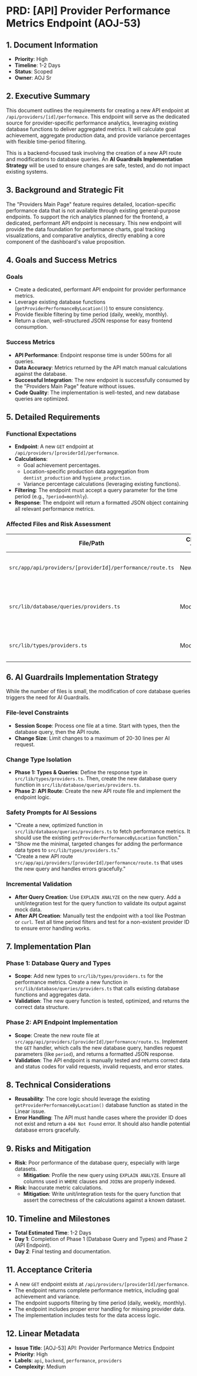 # PRD: [API] Provider Performance Metrics Endpoint (AOJ-53)

## 1. Document Information

-   **Priority**: High
-   **Timeline**: 1-2 Days
-   **Status**: Scoped
-   **Owner**: AOJ Sr

## 2. Executive Summary

This document outlines the requirements for creating a new API endpoint at `/api/providers/[id]/performance`. This endpoint will serve as the dedicated source for provider-specific performance analytics, leveraging existing database functions to deliver aggregated metrics. It will calculate goal achievement, aggregate production data, and provide variance percentages with flexible time-period filtering.

This is a backend-focused task involving the creation of a new API route and modifications to database queries. An **AI Guardrails Implementation Strategy** will be used to ensure changes are safe, tested, and do not impact existing systems.

## 3. Background and Strategic Fit

The "Providers Main Page" feature requires detailed, location-specific performance data that is not available through existing general-purpose endpoints. To support the rich analytics planned for the frontend, a dedicated, performant API endpoint is necessary. This new endpoint will provide the data foundation for performance charts, goal tracking visualizations, and comparative analytics, directly enabling a core component of the dashboard's value proposition.

## 4. Goals and Success Metrics

### Goals
-   Create a dedicated, performant API endpoint for provider performance metrics.
-   Leverage existing database functions (`getProviderPerformanceByLocation()`) to ensure consistency.
-   Provide flexible filtering by time period (daily, weekly, monthly).
-   Return a clean, well-structured JSON response for easy frontend consumption.

### Success Metrics
-   **API Performance**: Endpoint response time is under 500ms for all queries.
-   **Data Accuracy**: Metrics returned by the API match manual calculations against the database.
-   **Successful Integration**: The new endpoint is successfully consumed by the "Providers Main Page" feature without issues.
-   **Code Quality**: The implementation is well-tested, and new database queries are optimized.

## 5. Detailed Requirements

### Functional Expectations
-   **Endpoint**: A new `GET` endpoint at `/api/providers/[providerId]/performance`.
-   **Calculations**:
    -   Goal achievement percentages.
    -   Location-specific production data aggregation from `dentist_production` and `hygiene_production`.
    -   Variance percentage calculations (leveraging existing functions).
-   **Filtering**: The endpoint must accept a query parameter for the time period (e.g., `?period=monthly`).
-   **Response**: The endpoint will return a formatted JSON object containing all relevant performance metrics.

### Affected Files and Risk Assessment

| File/Path                                                    | Change Type  | Risk Level | Justification                                                                |
| ------------------------------------------------------------ | ------------ | ---------- | ---------------------------------------------------------------------------- |
| `src/app/api/providers/[providerId]/performance/route.ts`    | New File     | **Low**    | New, isolated API route. No risk to existing endpoints.                      |
| `src/lib/database/queries/providers.ts`                      | Modification | **High**   | Modifying/adding data access logic. High risk of performance issues if not optimized. |
| `src/lib/types/providers.ts`                                 | Modification | **Low**    | Adding new type definitions for the API response. Low impact.                |

## 6. AI Guardrails Implementation Strategy

While the number of files is small, the modification of core database queries triggers the need for AI Guardrails.

### File-level Constraints
-   **Session Scope**: Process one file at a time. Start with types, then the database query, then the API route.
-   **Change Size**: Limit changes to a maximum of 20-30 lines per AI request.

### Change Type Isolation
-   **Phase 1: Types & Queries**: Define the response type in `src/lib/types/providers.ts`. Then, create the new database query function in `src/lib/database/queries/providers.ts`.
-   **Phase 2: API Route**: Create the new API route file and implement the endpoint logic.

### Safety Prompts for AI Sessions
-   "Create a new, optimized function in `src/lib/database/queries/providers.ts` to fetch performance metrics. It should use the existing `getProviderPerformanceByLocation` function."
-   "Show me the minimal, targeted changes for adding the performance data types to `src/lib/types/providers.ts`."
-   "Create a new API route `src/app/api/providers/[providerId]/performance/route.ts` that uses the new query and handles errors gracefully."

### Incremental Validation
-   **After Query Creation**: Use `EXPLAIN ANALYZE` on the new query. Add a unit/integration test for the query function to validate its output against mock data.
-   **After API Creation**: Manually test the endpoint with a tool like Postman or `curl`. Test all time period filters and test for a non-existent provider ID to ensure error handling works.

## 7. Implementation Plan

### Phase 1: Database Query and Types
-   **Scope**: Add new types to `src/lib/types/providers.ts` for the performance metrics. Create a new function in `src/lib/database/queries/providers.ts` that calls existing database functions and aggregates data.
-   **Validation**: The new query function is tested, optimized, and returns the correct data structure.

### Phase 2: API Endpoint Implementation
-   **Scope**: Create the new route file at `src/app/api/providers/[providerId]/performance/route.ts`. Implement the `GET` handler, which calls the new database query, handles request parameters (like `period`), and returns a formatted JSON response.
-   **Validation**: The API endpoint is manually tested and returns correct data and status codes for valid requests, invalid requests, and error states.

## 8. Technical Considerations
-   **Reusability**: The core logic should leverage the existing `getProviderPerformanceByLocation()` database function as stated in the Linear issue.
-   **Error Handling**: The API must handle cases where the provider ID does not exist and return a `404 Not Found` error. It should also handle potential database errors gracefully.

## 9. Risks and Mitigation

-   **Risk**: Poor performance of the database query, especially with large datasets.
    -   **Mitigation**: Profile the new query using `EXPLAIN ANALYZE`. Ensure all columns used in `WHERE` clauses and `JOIN`s are properly indexed.
-   **Risk**: Inaccurate metric calculations.
    -   **Mitigation**: Write unit/integration tests for the query function that assert the correctness of the calculations against a known dataset.

## 10. Timeline and Milestones
-   **Total Estimated Time**: 1-2 Days
-   **Day 1**: Completion of Phase 1 (Database Query and Types) and Phase 2 (API Endpoint).
-   **Day 2**: Final testing and documentation.

## 11. Acceptance Criteria
-   A new `GET` endpoint exists at `/api/providers/[providerId]/performance`.
-   The endpoint returns complete performance metrics, including goal achievement and variance.
-   The endpoint supports filtering by time period (daily, weekly, monthly).
-   The endpoint includes proper error handling for missing provider data.
-   The implementation includes tests for the data access logic.

## 12. Linear Metadata

-   **Issue Title**: [AOJ-53] API: Provider Performance Metrics Endpoint
-   **Priority**: High
-   **Labels**: `api`, `backend`, `performance`, `providers`
-   **Complexity**: Medium 